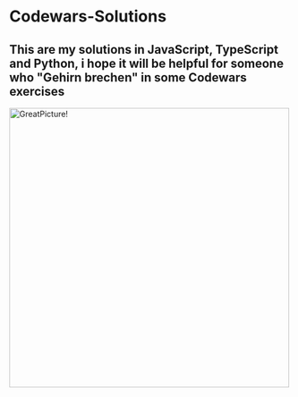 # Codewars-Solutions
## This are my solutions in JavaScript, TypeScript and Python, i hope it will be helpful for someone who "Gehirn brechen" in some Codewars exercises

<img align="left" width="500px" alt="GreatPicture!" src="https://www.codewars.com/users/Ivan-Corporation/badges/large"/> 

